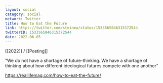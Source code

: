 ```yaml
---
layout: social
category: social
network: Twitter
title: How to Eat the Future
link: https://twitter.com/steinea/status/1533565046315372544
twitterID: 1533565046315372544
date: 2022-06-05
---
```


[[2022]] / [[Posting]]

"We do not have a shortage of future-thinking. We have a shortage of thinking about how different ideological futures compete with one another"

<https://reallifemag.com/how-to-eat-the-future/>
